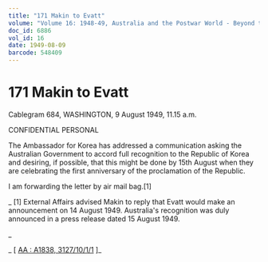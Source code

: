 ```yaml
---
title: "171 Makin to Evatt"
volume: "Volume 16: 1948-49, Australia and the Postwar World - Beyond the Region"
doc_id: 6886
vol_id: 16
date: 1949-08-09
barcode: 548409
---
```


# 171 Makin to Evatt

Cablegram 684, WASHINGTON, 9 August 1949, 11.15 a.m.

CONFIDENTIAL PERSONAL

The Ambassador for Korea has addressed a communication asking the Australian Government to accord full recognition to the Republic of Korea and desiring, if possible, that this might be done by 15th August when they are celebrating the first anniversary of the proclamation of the Republic.

I am forwarding the letter by air mail bag.[1]

_ [1] External Affairs advised Makin to reply that Evatt would make an announcement on 14 August 1949. Australia's recognition was duly announced in a press release dated 15 August 1949.

_

_ [ [AA : A1838, 3127/10/1/1](http://www.naa.gov.au/cgi-bin/Search?O=I&Number=548409) ]_
